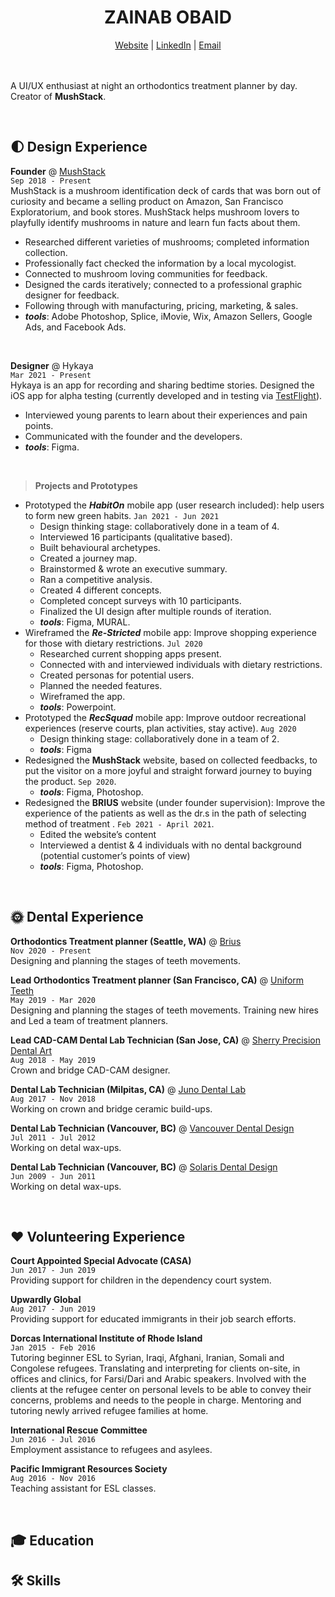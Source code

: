 # <center>ZAINAB OBAID</center>
<center>
  <a href="http://zazee.xyz">Website</a> | <a href="https://www.linkedin.com/in/zainab-obaid/">LinkedIn</a> | <a href="mailto:zainababdobaid@gmail.com">Email</a>
</center>
<br>
<br>

A UI/UX enthusiast at night an orthodontics treatment planner by day. Creator of **MushStack**. <br>

<br>

## 🌓 Design Experience

**Founder** @ [MushStack](https://www.mushstack.com/)<br>
`Sep 2018 - Present` <br>
MushStack is a mushroom identification deck of cards that was born out of curiosity and became a selling product on Amazon, San Francisco Exploratorium, and book stores. MushStack helps mushroom lovers to playfully identify mushrooms in nature and learn fun facts about them.
  - Researched different varieties of mushrooms; completed information collection.
  - Professionally fact checked the information by a local mycologist.
  - Connected to mushroom loving communities for feedback.
  - Designed the cards iteratively; connected to a professional graphic designer for feedback.
  - Following through with manufacturing, pricing, marketing, & sales.
  - _**tools**_: Adobe Photoshop, Splice, iMovie, Wix, Amazon Sellers, Google Ads, and Facebook Ads.

<br>

**Designer** @ Hykaya<br>
`Mar 2021 - Present` <br>
Hykaya is an app for recording and sharing bedtime stories. Designed the iOS app for alpha testing (currently developed and in testing via [TestFlight](https://testflight.apple.com/join/Sb5eNziE)).
   - Interviewed young parents to learn about their experiences and pain points.
   - Communicated with the founder and the developers.
   - _**tools**_: Figma.

<br>

> **Projects and Prototypes**

- Prototyped the ***HabitOn*** mobile app (user research included): help users to form new green habits. `Jan 2021 - Jun 2021`
  - Design thinking stage: collaboratively done in a team of 4.
  - Interviewed 16 participants (qualitative based).
  - Built behavioural archetypes.
  - Created a journey map.
  - Brainstormed & wrote an executive summary.
  - Ran a competitive analysis.
  - Created 4 different concepts.
  - Completed concept surveys with 10 participants.
  - Finalized the UI design after multiple rounds of iteration.
  - _**tools**_: Figma, MURAL.
- Wireframed the ***Re-Stricted*** mobile app: Improve shopping experience for those with dietary restrictions. `Jul 2020`
  - Researched current shopping apps present.
  - Connected with and interviewed individuals with dietary restrictions.
  - Created personas for potential users.
  - Planned the needed features.
  - Wireframed the app.
  - _**tools**_: Powerpoint.
- Prototyped the ***RecSquad*** mobile app: Improve outdoor recreational experiences (reserve courts, plan activities, stay active). `Aug 2020`
  - Design thinking stage: collaboratively done in a team of 2.
  - _**tools**_: Figma
- Redesigned the **MushStack** website, based on collected feedbacks, to put the visitor on a more joyful and straight forward journey to buying the product. `Sep 2020`.
  - _**tools**_: Figma, Photoshop.
- Redesigned the **BRIUS** website (under founder supervision):  Improve the experience of the patients as well as the dr.s in the path of selecting method of treatment . `Feb 2021 - April 2021`.
  - Edited the website’s content 
  - Interviewed a dentist & 4 individuals with no dental background (potential customer’s points of view)
  - _**tools**_: Figma, Photoshop.




<br>

## 🌞 Dental Experience

**Orthodontics Treatment planner (Seattle, WA)** @ [Brius](https://brius.com/)<br>
`Nov 2020 - Present` <br>
Designing and planning the stages of teeth movements.

**Lead Orthodontics Treatment planner (San Francisco, CA)** @ [Uniform Teeth](https://www.uniformteeth.com/)<br>
`May 2019 - Mar 2020` <br>
Designing and planning the stages of teeth movements. Training new hires and Led a team of treatment planners.

**Lead CAD-CAM Dental Lab Technician (San Jose, CA)** @ [Sherry Precision Dental Art](https://sherryprecision.com/)<br>
`Aug 2018 - May 2019` <br>
Crown and bridge CAD-CAM designer.

**Dental Lab Technician (Milpitas, CA)** @ [Juno Dental Lab]()<br>
`Aug 2017 - Nov 2018` <br>
Working on crown and bridge ceramic build-ups.

**Dental Lab Technician (Vancouver, BC)** @ [Vancouver Dental Design]()<br>
`Jul 2011 - Jul 2012` <br>
Working on detal wax-ups.

**Dental Lab Technician (Vancouver, BC)** @ [Solaris Dental Design]()<br> 
`Jun 2009 - Jun 2011` <br>
Working on detal wax-ups.


<br>

## ❤️ Volunteering Experience
**Court Appointed Special Advocate (CASA)**<br>
`Jun 2017 - Jun 2019` <br>
Providing support for children in the dependency court system.

**Upwardly Global**<br>
`Aug 2017 - Jun 2019` <br>
Providing support for educated immigrants in their job search efforts.

**Dorcas International Institute of Rhode Island**<br>
`Jan 2015 - Feb 2016` <br>
Tutoring beginner ESL to Syrian, Iraqi, Afghani, Iranian, Somali and Congolese refugees. Translating and interpreting for clients on-site, in offices and clinics, for Farsi/Dari and Arabic speakers. Involved with the clients at the refugee center on personal levels to be able to convey their concerns, problems and needs to the people in charge. Mentoring and tutoring newly arrived refugee families at home.

**International Rescue Committee** <br> 
`Jun 2016 - Jul 2016` <br>
Employment assistance to refugees and asylees.

**Pacific Immigrant Resources Society** <br>
`Aug 2016 - Nov 2016` <br>
Teaching assistant for ESL classes.


<br>

## 🎓 Education

## 🛠 Skills
